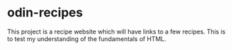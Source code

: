 # odin-recipes
This project is a recipe website which will have links to a few 
recipes. This is to test my understanding of the fundamentals of HTML.
